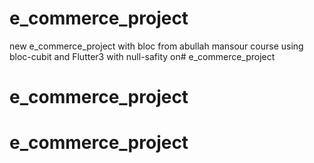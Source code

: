 # e_commerce_project

new e_commerce_project with bloc from abullah mansour course using bloc-cubit and Flutter3 with null-safity on# e_commerce_project
# e_commerce_project
# e_commerce_project

